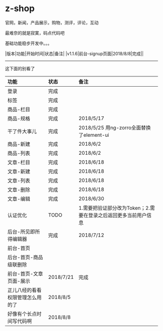 # z-shop
官网，新闻，产品展示，购物，测评，评论，互动

最难奈的就是寂寞，码点代码吧

基础功能稳步开发中。。。

|版本|功能|开始时间|状态|备注|
|v1.1.6|前台-signup页面|2018/8/8|完成||

----
这下面的别看了

|功能|状态|备注|
|:----|:----|:----|
|登录|完成||
|标签|完成||
|商品-栏目|完成||
|商品-规格|完成|2018/5/17|
|干了件大事儿|完成|2018/5/25 用ng-zorro全面替换了element-ui|
|商品-新建|完成|2018/6/2|
|商品-列表|完成|2018/6/2|
|文章-栏目|完成|2018/6/18|
|文章-新建|完成|2018/6/18|
|文章-列表|完成|2018/6/18|
|文章-删除|完成|2018/6/18|
|文章-编辑|完成|2018/6/30|
|认证优化|TODO|1.需要把验证部分改为Token；2.需要在登录之后返回更多当前用户信息|
|后台-所见即所得编辑器|完成|2018/7/12|
|前台-首页|||
|后台-首页-商品级联删除|||
|前台-首页-文章页面-展示|2018/7/21|完成|
|正儿八经的看看权限管理怎么用的了|2018/8/5||
|好像有个长点时间写代码啊|2018/8/8||

